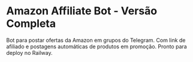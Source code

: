 # Amazon Affiliate Bot - Versão Completa
Bot para postar ofertas da Amazon em grupos do Telegram.
Com link de afiliado e postagens automáticas de produtos em promoção.
Pronto para deploy no Railway.

